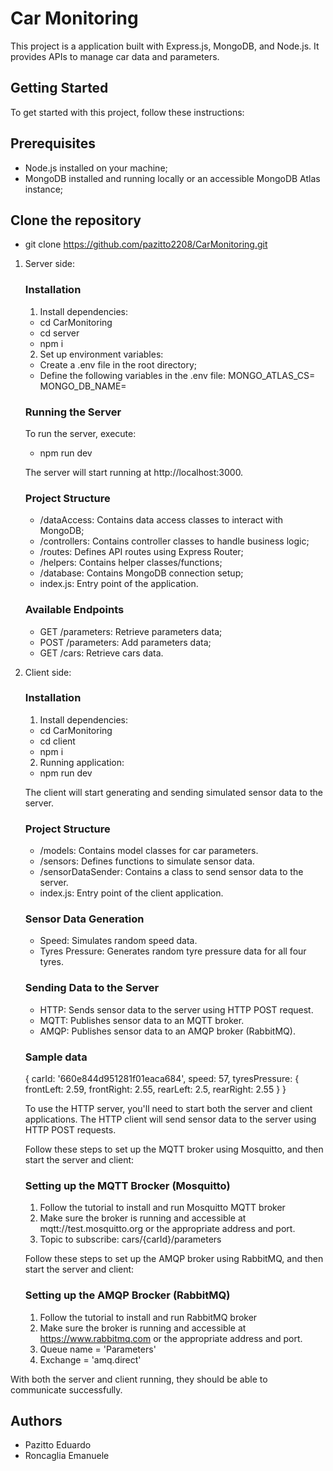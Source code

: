 # Car Monitoring 

This project is a application built with Express.js, MongoDB, and Node.js. It provides APIs to manage car data and parameters.

## Getting Started

To get started with this project, follow these instructions:

## Prerequisites

- Node.js installed on your machine;
- MongoDB installed and running locally or an accessible MongoDB Atlas instance;


## Clone the repository
- git clone https://github.com/pazitto2208/CarMonitoring.git

1. Server side:
    ### Installation

    1. Install dependencies:
    - cd CarMonitoring
    - cd server
    - npm i 


    2. Set up environment variables:

    - Create a .env file in the root directory;
    - Define the following variables in the .env file:
        MONGO_ATLAS_CS=<your-mongodb-atlas-connection-string>
        MONGO_DB_NAME=<your-mongodb-database-name>

    ### Running the Server

    To run the server, execute:
    - npm run dev

    The server will start running at http://localhost:3000.

    ### Project Structure
    - /dataAccess: Contains data access classes to interact with MongoDB;
    - /controllers: Contains controller classes to handle business logic;
    - /routes: Defines API routes using Express Router;
    - /helpers: Contains helper classes/functions;
    - /database: Contains MongoDB connection setup;
    - index.js: Entry point of the application.

    ### Available Endpoints
    - GET /parameters: Retrieve parameters data;
    - POST /parameters: Add parameters data;
    - GET /cars: Retrieve cars data.

2. Client side:
    ### Installation

    1. Install dependencies:
    - cd CarMonitoring
    - cd client
    - npm i 

    2. Running application: 
    - npm run dev 

    The client will start generating and sending simulated sensor data to the server.

    ### Project Structure
    - /models: Contains model classes for car parameters.
    - /sensors: Defines functions to simulate sensor data.
    - /sensorDataSender: Contains a class to send sensor data to the server.
    - index.js: Entry point of the client application.

    ### Sensor Data Generation
    - Speed: Simulates random speed data.
    - Tyres Pressure: Generates random tyre pressure data for all four tyres.

    ### Sending Data to the Server
    - HTTP: Sends sensor data to the server using HTTP POST request.
    - MQTT: Publishes sensor data to an MQTT broker.
    - AMQP: Publishes sensor data to an AMQP broker (RabbitMQ).

    ### Sample data
    {
        carId: '660e844d951281f01eaca684',
        speed: 57,
        tyresPressure: { 
            frontLeft: 2.59, 
            frontRight: 2.55, 
            rearLeft: 2.5, 
            rearRight: 2.55 
        }
    }

    To use the HTTP server, you'll need to start both the server and client applications. The HTTP client will send sensor data to the server using HTTP POST requests.

    Follow these steps to set up the MQTT broker using Mosquitto, and then start the server and client:

    ### Setting up the MQTT Brocker (Mosquitto)
    1. Follow the tutorial to install and run Mosquitto MQTT broker 
    2. Make sure the broker is running and accessible at mqtt://test.mosquitto.org or the appropriate address and port.
    3. Topic to subscribe: cars/{carId}/parameters

    Follow these steps to set up the AMQP broker using RabbitMQ, and then start the server and client:

    ### Setting up the AMQP Brocker (RabbitMQ)
    1. Follow the tutorial to install and run RabbitMQ broker 
    2. Make sure the broker is running and accessible at https://www.rabbitmq.com or the appropriate address and port.
    3. Queue name = 'Parameters'
    4. Exchange = 'amq.direct'

With both the server and client running, they should be able to communicate successfully.

## Authors
- Pazitto Eduardo
- Roncaglia Emanuele
